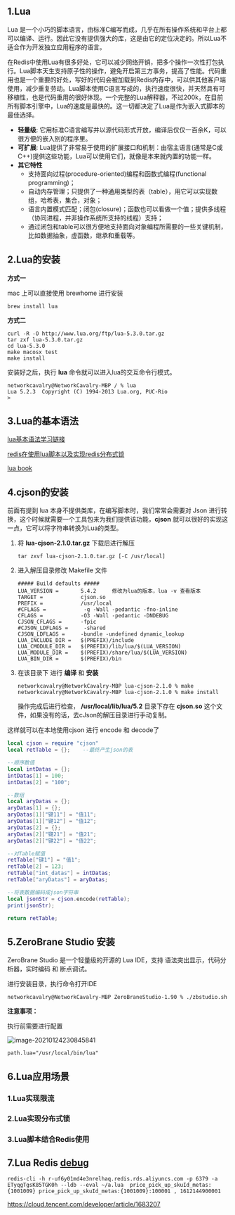 ## 1.Lua

Lua 是一个小巧的脚本语言，由标准C编写而成，几乎在所有操作系统和平台上都可以编译、运行。因此它没有提供强大的库，这是由它的定位决定的。所以Lua不适合作为开发独立应用程序的语言。

在Redis中使用Lua有很多好处，它可以减少网络开销，把多个操作一次性打包执行。Lua脚本天生支持原子性的操作，避免开启第三方事务，提高了性能。代码重用也是一个重要的好处，写好的代码会被加载到Redis内存中，可以供其他客户端使用，减少重复劳动。Lua脚本使用C语言写成的，执行速度很快，并天然具有可移植性，也是代码重用的很好体现。一个完整的Lua解释器，不过200k，在目前所有脚本引擎中，Lua的速度是最快的。这一切都决定了Lua是作为嵌入式脚本的最佳选择。

- **轻量级**: 它用标准C语言编写并以源代码形式开放，编译后仅仅一百余K，可以很方便的嵌入别的程序里。
- **可扩展**: Lua提供了非常易于使用的扩展接口和机制：由宿主语言(通常是C或C++)提供这些功能，Lua可以使用它们，就像是本来就内置的功能一样。
- **其它特性**
  - 支持面向过程(procedure-oriented)编程和函数式编程(functional programming)；
  - 自动内存管理；只提供了一种通用类型的表（table），用它可以实现数组，哈希表，集合，对象；
  - 语言内置模式匹配；闭包(closure)；函数也可以看做一个值；提供多线程（协同进程，并非操作系统所支持的线程）支持；
  - 通过闭包和table可以很方便地支持面向对象编程所需要的一些关键机制，比如数据抽象，虚函数，继承和重载等。

## 2.Lua的安装

**方式一**

mac 上可以直接使用 brewhome 进行安装

```
brew install lua
```

**方式二**

```
curl -R -O http://www.lua.org/ftp/lua-5.3.0.tar.gz
tar zxf lua-5.3.0.tar.gz
cd lua-5.3.0
make macosx test
make install
```



安装好之后，执行 **lua** 命令就可以进入lua的交互命令行模式。

```
networkcavalry@NetworkCavalry-MBP / % lua
Lua 5.2.3  Copyright (C) 1994-2013 Lua.org, PUC-Rio
> 
```

## 3.Lua的基本语法

[lua基本语法学习链接](https://www.runoob.com/lua/lua-basic-syntax.html)

[redis在使用lua脚本以及实现redis分布式锁](https://blog.csdn.net/zjcjava/article/details/84842115?utm_medium=distribute.pc_relevant_t0.none-task-blog-BlogCommendFromBaidu-1.control&depth_1-utm_source=distribute.pc_relevant_t0.none-task-blog-BlogCommendFromBaidu-1.control)

[lua book](https://github.com/52fhy/lua-book)



## 4.cjson的安装

前面有提到 lua 本身不提供类库，在编写脚本时，我们常常会需要对 Json 进行转换，这个时候就需要一个工具包来为我们提供该功能，**cjson** 就可以很好的实现这一点，它可以将字符串转换为Lua的类型。

1. 将 **lua-cjson-2.1.0.tar.gz** 下载后进行解压 

   ```
   tar zxvf lua-cjson-2.1.0.tar.gz [-C /usr/local]
   ```

2. 进入解压目录修改 Makefile 文件

   ```
   ##### Build defaults #####
   LUA_VERSION =       5.4.2     修改为lua的版本，lua -v 查看版本
   TARGET =            cjson.so
   PREFIX =            /usr/local	
   #CFLAGS =            -g -Wall -pedantic -fno-inline
   CFLAGS =            -O3 -Wall -pedantic -DNDEBUG
   CJSON_CFLAGS =      -fpic
   #CJSON_LDFLAGS =     -shared
   CJSON_LDFLAGS =     -bundle -undefined dynamic_lookup
   LUA_INCLUDE_DIR =   $(PREFIX)/include
   LUA_CMODULE_DIR =   $(PREFIX)/lib/lua/$(LUA_VERSION)
   LUA_MODULE_DIR =    $(PREFIX)/share/lua/$(LUA_VERSION)
   LUA_BIN_DIR =       $(PREFIX)/bin
   ```

3. 在该目录下 进行 **编译** 和 **安装**

   ```
   networkcavalry@NetworkCavalry-MBP lua-cjson-2.1.0 % make
   networkcavalry@NetworkCavalry-MBP lua-cjson-2.1.0 % make install
   ```

   操作完成后进行检查， **/usr/local/lib/lua/5.2** 目录下存在 **cjson.so** 这个文件，如果没有的话，去cJson的解压目录进行手动复制。

这样就可以在本地使用cjson 进行 encode 和 decode了

```lua
local cjson = require "cjson"
local retTable = {};    --最终产生json的表

--顺序数值
local intDatas = {};
intDatas[1] = 100;
intDatas[2] = "100";

--数组
local aryDatas = {};
aryDatas[1] = {};
aryDatas[1]["键11"] = "值11";
aryDatas[1]["键12"] = "值12";
aryDatas[2] = {};
aryDatas[2]["键21"] = "值21";
aryDatas[2]["键22"] = "值22";

--对Table赋值
retTable["键1"] = "值1";
retTable[2] = 123;
retTable["int_datas"] = intDatas;
retTable["aryDatas"] = aryDatas;

--将表数据编码成json字符串
local jsonStr = cjson.encode(retTable);
print(jsonStr);

return retTable;

```



## 5.ZeroBrane Studio 安装

ZeroBrane Studio 是一个轻量级的开源的 Lua IDE，支持 语法突出显示，代码分析器，实时编码 和 断点调试。

进行安装目录，执行命令打开IDE

```
networkcavalry@NetworkCavalry-MBP ZeroBraneStudio-1.90 % ./zbstudio.sh 
```

**注意事项：**

执行前需要进行配置

![image-20210124230845841](https://pic.networkcv.top/2021/01/24/image-20210124230845841.png)

```
path.lua="/usr/local/bin/lua"
```

## 6.Lua应用场景

### 1.Lua实现限流

### 2.Lua实现分布式锁

### 3.Lua脚本结合Redis使用

## 7.Lua Redis [debug]()

```
redis-cli -h r-uf6y01md4e3nrelhaq.redis.rds.aliyuncs.com -p 6379 -a ETyqgTgsK85TGK0h --ldb --eval ~/a.lua  price_pick_up_skuId_metas:{1001009} price_pick_up_skuId_metas:{1001009}:100001 , 1612144900001
```

https://cloud.tencent.com/developer/article/1683207